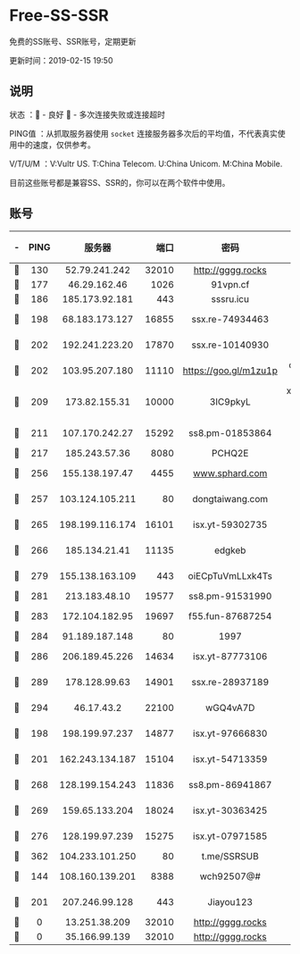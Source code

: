 # Free-SS-SSR

免费的SS账号、SSR账号，定期更新

更新时间：2019-02-15 19:50

## 说明

状态     ：🙂 - 良好 🙁 - 多次连接失败或连接超时

PING值   ：从抓取服务器使用 `socket` 连接服务器多次后的平均值，不代表真实使用中的速度，仅供参考。

V/T/U/M  ：V:Vultr US. T:China Telecom. U:China Unicom. M:China Mobile.

目前这些账号都是兼容SS、SSR的，你可以在两个软件中使用。

## 账号

|-|PING|服务器|端口|密码|加密方式|区域|V/T/U/M|
|:----:|:----:|:-----:|-----:|:----:|:----:|:----:|:----:|
|🙂|130|52.79.241.242|32010|http://gggg.rocks|chacha20|KR|7↓/8↓/8↑/8↑|
|🙂|177|46.29.162.46|1026|91vpn.cf|rc4-md5|RU|10↑/10↑/10↑/10↑|
|🙂|186|185.173.92.181|443|sssru.icu|rc4-md5|RU|10↑/9↑/9↑/10↑|
|🙂|198|68.183.173.127|16855|ssx.re-74934463|aes-256-cfb|US|10↑/10↑/10↑/10↑|
|🙂|202|192.241.223.20|17870|ssx.re-10140930|aes-256-cfb|US|10↑/10↑/10↑/10↑|
|🙂|202|103.95.207.180|11110|https://goo.gl/m1zu1p|chacha20-ietf|US|9↑/9↑/9↑/10↑|
|🙂|209|173.82.155.31|10000|3IC9pkyL|xchacha20-ietf-poly1305|US|10↑/10↑/10↑/10↑|
|🙂|211|107.170.242.27|15292|ss8.pm-01853864|aes-256-cfb|US|10↑/10↑/10↑/10↑|
|🙂|217|185.243.57.36|8080|PCHQ2E|rc4-md5|US|10↑/9↑/9↑/10↑|
|🙂|256|155.138.197.47|4455|www.sphard.com|aes-256-cfb|US|9↑/10↑/9↑/9↑|
|🙂|257|103.124.105.211|80|dongtaiwang.com|aes-256-cfb|US|10↑/10↑/10↑/10↑|
|🙂|265|198.199.116.174|16101|isx.yt-59302735|aes-256-cfb|US|6↑/5↑/4↑/5↑|
|🙂|266|185.134.21.41|11135|edgkeb|aes-256-cfb|GB|10↑/10↑/10↑/10↑|
|🙂|279|155.138.163.109|443|oiECpTuVmLLxk4Ts|aes-256-cfb|US|6↑/10↑/10↑/10↑|
|🙂|281|213.183.48.10|19577|ss8.pm-91531990|rc4-md5|RU|10↑/10↑/10↑/10↑|
|🙂|283|172.104.182.95|19697|f55.fun-87687254|aes-256-cfb|SG|10↑/10↑/10↑/10↑|
|🙂|284|91.189.187.148|80|1997|chacha20|US|10↑/10↑/10↑/10↑|
|🙂|286|206.189.45.226|14634|isx.yt-87773106|aes-256-cfb|SG|6↑/5↑/4↑/5↑|
|🙂|289|178.128.99.63|14901|ssx.re-28937189|aes-256-cfb|SG|10↑/10↑/10↑/10↑|
|🙂|294|46.17.43.2|22100|wGQ4vA7D|aes-256-gcm|RU|3↓/10↑/10↑/10↑|
|🙂|198|198.199.97.237|14877|isx.yt-97666830|aes-256-cfb|US|6↑/5↑/4↑/5↑|
|🙂|201|162.243.134.187|15104|isx.yt-54713359|aes-256-cfb|US|6↑/5↑/4↑/5↑|
|🙂|268|128.199.154.243|11836|ss8.pm-86941867|aes-256-cfb|SG|9↑/9↑/8↑/9↑|
|🙂|269|159.65.133.204|18024|isx.yt-30363425|aes-256-cfb|SG|6↑/5↑/4↑/5↑|
|🙂|276|128.199.97.239|15275|isx.yt-07971585|aes-256-cfb|SG|6↑/5↑/4↑/5↑|
|🙂|362|104.233.101.250|80|t.me/SSRSUB|rc4-md5|CA|10↑/10↑/10↑/10↑|
|🙂|144|108.160.139.201|8388|wch92507@#|aes-256-cfb|JP|9↑/10↑/10↑/10↑|
|🙁|201|207.246.99.128|443|Jiayou123|aes-256-cfb|US|9↑/9↓/10↑/10↑|
|🙁|0|13.251.38.209|32010|http://gggg.rocks|chacha20|SG|9↓/9↓/9↑/9↓|
|🙁|0|35.166.99.139|32010|http://gggg.rocks|chacha20|US|8↓/7↓/9↑/7↓|
